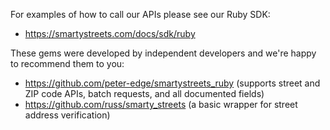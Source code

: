 For examples of how to call our APIs please see our Ruby SDK:

- https://smartystreets.com/docs/sdk/ruby

These gems were developed by independent developers and we're happy to recommend them to you:

- https://github.com/peter-edge/smartystreets_ruby (supports street and ZIP code APIs, batch requests, and all documented fields)
- https://github.com/russ/smarty_streets (a basic wrapper for street address verification)
